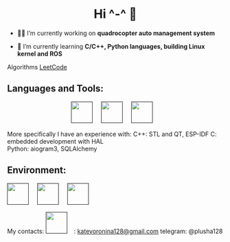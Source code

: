<h1 align="center">Hi ^-^ 👋 </h1>


- 👨‍💻 I’m currently working on **quadrocopter auto management system**

- 🌱 I’m currently learning **C/C++, Python languages, building Linux kernel and ROS**

Algorithms <a href="https://leetcode.com/u/meowchine1/"> LeetCode </a>  

<h2 align="left">Languages and Tools:</h2>
<div align="center">
  <a href="" target="blank"> <img src="https://skillicons.dev/icons?i=c" height="50" alt="" /></a>
  <img width="12" />
  <a href="" target="blank"> <img src="https://skillicons.dev/icons?i=cpp" height="50" alt="" /></a>
  <img width="12" />
  <a href="" target="blank"><img src="https://skillicons.dev/icons?i=python" height="50" alt="" /></a>
  <img width="12" />
  </div>

More specifically I have an experience with:
C++: STL and QT, ESP-IDF
C: embedded development with HAL  
Python: aiogram3, SQLAlchemy
  
<h2>Environment:</h2>
<div>
  <a href="" target="blank"><img src="https://skillicons.dev/icons?i=ubuntu" height="50" alt="" /></a>
  <img width="12" />
  <a href="" target="blank"><img src="https://skillicons.dev/icons?i=docker" height="50" alt="" /></a>
  <img width="12" />
  <a href="" target="blank"><img src="https://skillicons.dev/icons?i=ros" height="50" alt="" /></a>
  <img width="12" />
</div>  


My contacts: 
  <a href="" target="blank"><img src="https://skillicons.dev/icons?i=gmail" height="50" alt="" /></a>
  <img width="12" />: katevoronina128@gmail.com
telegram: @plusha128

 
<!--
**Meowchine1/Meowchine1** is a ✨ _special_ ✨ repository because its `README.md` (this file) appears on your GitHub profile.

Here are some ideas to get you started:

- 🔭 I’m currently working on ...
- 🌱 I’m currently learning ...
- 👯 I’m looking to collaborate on ...
- 🤔 I’m looking for help with ...
- 💬 Ask me about ...
- 📫 How to reach me: ...
- 😄 Pronouns: ...
- ⚡ Fun fact: ...
-->
